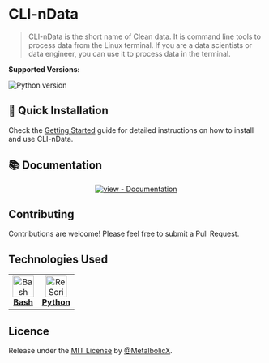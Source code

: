 # CLI-nData

> CLI-nData is the short name of Clean data. It is command line tools to process data from the Linux terminal. If you are a data scientists or data engineer, you can use it to process data in the terminal.

**Supported Versions:**

![Python version](https://img.shields.io/badge/Python-%3E%3D3.12.0-blue)

## 🚀 Quick Installation

Check the [Getting Started](https://metalbolicx.github.io/cli-ndata/#/getting-started) guide for detailed instructions on how to install and use CLI-nData.

## 📚 Documentation

<div align="center">

[![view - Documentation](https://img.shields.io/badge/view-Documentation-blue?style=for-the-badge)](https://metalbolicx.github.io/cli-ndata/#/api-reference)

</div>

## Contributing

Contributions are welcome! Please feel free to submit a Pull Request.

## Technologies Used

<table style="border: none;">
  <tr>
    <td align="center">
      <a href="https://www.gnu.org/software/bash/" target="_blank">
        <img src="https://bashlogo.com/img/logo/svg/full_colored_dark.svg" alt="Bash" width="42" height="42" /><br/>
        <b>Bash</b><br/>
      </a>
    </td>
    <td align="center">
      <a href="https://www.python.org/psf-landing/" target="_blank">
        <img src="https://s3.dualstack.us-east-2.amazonaws.com/pythondotorg-assets/media/files/python-logo-only.svg" alt="ReScript" width="42" height="42" /><br/>
        <b>Python</b><br/>
      </a>
    </td>
  </tr>
</table>

## Licence

Release under the [MIT License](/LICENSE) by [@MetalbolicX](https://github.com/MetalbolicX).